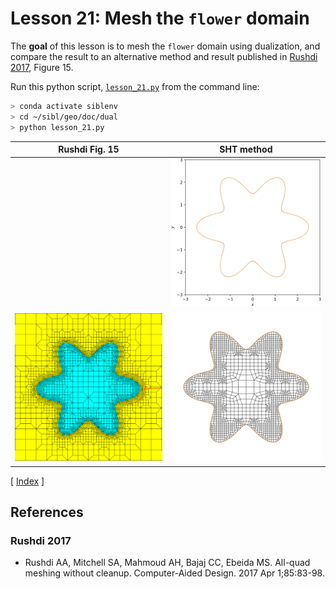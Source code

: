 # Lesson 21: Mesh the `flower` domain

The **goal** of this lesson is to mesh the `flower` domain using dualization, and compare the result to an alternative method and result published in [Rushdi 2017](#rushdi-2017), Figure 15.

Run this python script, [`lesson_21.py`](lesson_21.py) from the command line:

```bash
> conda activate siblenv
> cd ~/sibl/geo/doc/dual
> python lesson_21.py
```

| Rushdi Fig. 15 | SHT method |
|:---:|:---:|
|  | ![](fig/lesson_21_boundary.png) |
| ![](fig/rushdi_2017_fig_15.png) | ![](fig/lesson_21_res=0.2_.png) |

[ [Index](README.md) ]

## References

### Rushdi 2017

* Rushdi AA, Mitchell SA, Mahmoud AH, Bajaj CC, Ebeida MS. All-quad meshing without cleanup. Computer-Aided Design. 2017 Apr 1;85:83-98.
